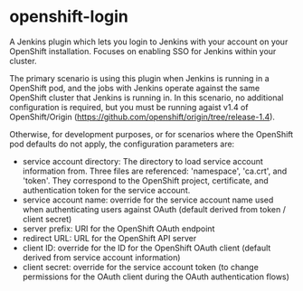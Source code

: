 openshift-login
===============

A Jenkins plugin which lets you login to Jenkins with your account on your OpenShift installation. Focuses on enabling SSO for Jenkins within your cluster.


The primary scenario is using this plugin when Jenkins is running in a OpenShift pod, and the jobs with Jenkins operate against the
same OpenShift cluster that Jenkins is running in.  In this scenario, no additional configuration is required, but you must be running agaist v1.4 of OpenShift/Origin (https://github.com/openshift/origin/tree/release-1.4).

Otherwise, for development purposes, or for scenarios where the OpenShift pod defaults do not apply, the configuration parameters are:

* service account directory:  The directory to load service account information from. Three files are referenced:  'namespace', 'ca.crt', and 'token'. They correspond to the OpenShift project, certificate, and authentication token for the service account.
* service account name:  override for the service account name used when authenticating users against OAuth (default derived from token / client secret)
* server prefix:  URI for the OpenShift OAuth endpoint
* redirect URL: URL for the OpenShift API server
* client ID:  override for the ID for the OpenShift OAuth client (default derived from service account information)
* client secret:  override for the service account token (to change permissions for the OAuth client during the OAuth authentication flows)
